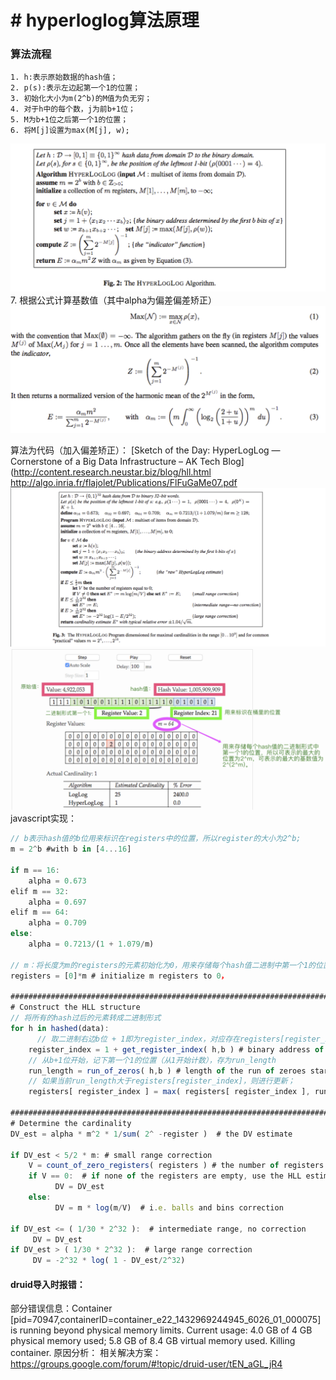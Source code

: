 # # hyperloglog算法原理

### 算法流程
	1. h:表示原始数据的hash值；
	2. p(s):表示左边起第一个1的位置；
	3. 初始化大小为m(2^b)的M值为负无穷；
	4. 对于h中的每个数，j为前b+1位；
	5. M为b+1位之后第一个1的位置；
	6. 将M[j]设置为max(M[j], w);
![](https://github.com/qunwoods/Data-Analysis/blob/master/CE1D4EAE-B4A7-413F-A2F8-049A8A2A635C.png)
	7. 根据公式计算基数值（其中alpha为偏差偏差矫正）
![](https://github.com/qunwoods/Data-Analysis/blob/master/EC55C098-71AD-41CB-A65E-F249ECE87056.png)

算法为代码（加入偏差矫正）：
[Sketch of the Day: HyperLogLog — Cornerstone of a Big Data Infrastructure – AK Tech Blog](http://content.research.neustar.biz/blog/hll.html
http://algo.inria.fr/flajolet/Publications/FlFuGaMe07.pdf
![](https://github.com/qunwoods/Data-Analysis/blob/master/BB03711F-F629-4F53-BAEB-E221591C1C00.png)
![](https://github.com/qunwoods/Data-Analysis/blob/master/05ADCED5-0751-4D3F-BFBD-021E77DF7384.png)
javascript实现：
```javascript
// b表示hash值的b位用来标识在registers中的位置，所以register的大小为2^b;
m = 2^b #with b in [4...16]
 
if m == 16:
    alpha = 0.673
elif m == 32:
    alpha = 0.697
elif m == 64:
    alpha = 0.709
else:
    alpha = 0.7213/(1 + 1.079/m)
 
// m：将长度为m的registers的元素初始化为0，用来存储每个hash值二进制中第一个1的位置；
registers = [0]*m # initialize m registers to 0，
 
##############################################################################################
# Construct the HLL structure
// 将所有的hash过后的元素转成二进制形式
for h in hashed(data):
	  // 取二进制右边b位 + 1即为register_index，对应存在registers[register_index]中
    register_index = 1 + get_register_index( h,b ) # binary address of the rightmost b bits
    // 从b+1位开始，记下第一个1的位置（从1开始计数），存为run_length
    run_length = run_of_zeros( h,b ) # length of the run of zeroes starting at bit b+1
    // 如果当前run_length大于registers[register_index]，则进行更新；
    registers[ register_index ] = max( registers[ register_index ], run_length )
 
##############################################################################################
# Determine the cardinality
DV_est = alpha * m^2 * 1/sum( 2^ -register )  # the DV estimate
 
if DV_est < 5/2 * m: # small range correction
    V = count_of_zero_registers( registers ) # the number of registers equal to zero
    if V == 0:  # if none of the registers are empty, use the HLL estimate
          DV = DV_est
    else:
          DV = m * log(m/V)  # i.e. balls and bins correction
 
if DV_est <= ( 1/30 * 2^32 ):  # intermediate range, no correction
     DV = DV_est
if DV_est > ( 1/30 * 2^32 ):  # large range correction
     DV = -2^32 * log( 1 - DV_est/2^32)
```

#### druid导入时报错：
部分错误信息：Container [pid=70947,containerID=container_e22_1432969244945_6026_01_000075] is running beyond physical memory limits. Current usage: 4.0 GB of 4 GB physical memory used; 5.8 GB of 8.4 GB virtual memory used. Killing container.
原因分析：
相关解决方案：https://groups.google.com/forum/#!topic/druid-user/tEN_aGL_jR4
